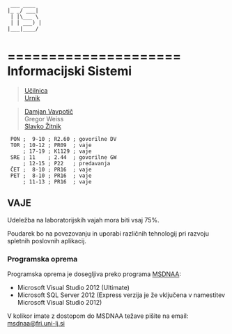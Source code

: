 
	 ___ ____  
	|_ _/ ___| 
	 | |\___ \ 
	 | | ___) |
	|___|____/ 
           
=====================
Informacijski Sistemi
=====================

>[Učilnica](https://ucilnica1011.fri.uni-lj.si/course/category.php?id=36)   
[Urnik](https://urnik.fri.uni-lj.si/timetable/2014_2015_zimski/allocations?subject=63714)  

>[Damjan Vavpotič](http://www.fri.uni-lj.si/si/damjan-vavpotic/)  
>Gregor Weiss  
>[Slavko Žitnik](http://www.fri.uni-lj.si/si/slavko-zitnik/)  

```timetable
 PON ;  9-10 ; R2.60 ; govorilne DV 
 TOR ; 10-12 ; PR09  ; vaje
     ; 17-19 ; K1129 ; vaje
 SRE ; 11    ; 2.44  ; govorilne GW
     ; 12-15 ; P22   ; predavanja
 ČET ;  8-10 ; PR16  ; vaje
 PET ;  8-10 ; PR16  ; vaje
     ; 11-13 ; PR16  ; vaje
```

VAJE
----
Udeležba na laboratorijskih vajah mora biti vsaj 75%.

Poudarek bo na povezovanju in uporabi različnih tehnologij pri razvoju spletnih poslovnih aplikacij.

### Programska oprema

Programska oprema je dosegljiva preko programa [MSDNAA](http://www.fri.uni-lj.si/si/fakulteta/program_msdnaa/):

* Microsoft Visual Studio 2012 (Ultimate)
* Microsoft SQL Server 2012 (Express verzija je že vključena v namestitev Microsoft Visual Studio 2012)

V kolikor imate z dostopom do MSDNAA težave pišite na email: msdnaa@fri.uni-lj.si


